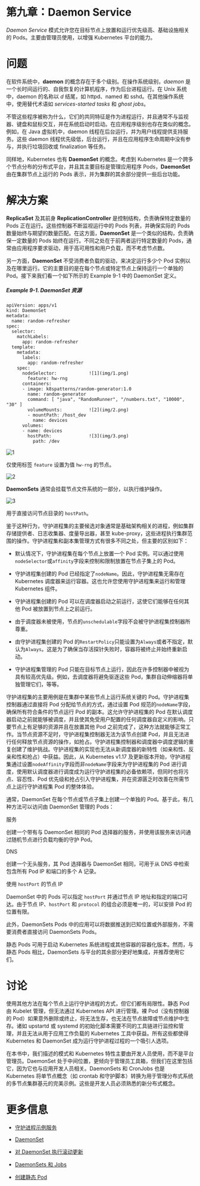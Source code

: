 # 第九章：**Daemon Service**

*Daemon Service* 模式允许您在目标节点上放置和运行优先级高、基础设施相关的 Pods。主要由管理员使用，以增强 Kubernetes 平台的能力。

# 问题

在软件系统中，**daemon** 的概念存在于多个级别。在操作系统级别，*daemon* 是一个长时间运行的、自我恢复的计算机程序，作为后台进程运行。在 Unix 系统中，daemon 的名称以 *d* 结尾，如 httpd、named 和 sshd。在其他操作系统中，使用替代术语如 *services-started tasks* 和 *ghost jobs*。

不管这些程序被称为什么，它们的共同特征是作为进程运行，并且通常不与监视器、键盘和鼠标交互，并在系统启动时启动。在应用程序级别也存在类似的概念。例如，在 Java 虚拟机中，daemon 线程在后台运行，并为用户线程提供支持服务。这些 daemon 线程优先级低，后台运行，并且在应用程序生命周期中没有参与，并执行垃圾回收或 finalization 等任务。

同样地，Kubernetes 也有 **DaemonSet** 的概念。考虑到 Kubernetes 是一个跨多个节点分布的分布式平台，并且其主要目标是管理应用程序 Pods，**DaemonSet** 由在集群节点上运行的 Pods 表示，并为集群的其余部分提供一些后台功能。

# 解决方案

**ReplicaSet** 及其前身 **ReplicationController** 是控制结构，负责确保特定数量的 Pods 正在运行。这些控制器不断监视运行中的 Pods 列表，并确保实际的 Pods 数量始终与期望的数量匹配。在这方面，**DaemonSet** 是一个类似的结构，负责确保一定数量的 Pods 始终在运行。不同之处在于前两者运行特定数量的 Pods，通常由应用程序要求驱动，用于高可用性和用户负载，而不考虑节点数。

另一方面，**DaemonSet** 不受消费者负载的驱动，来决定运行多少个 Pod 实例以及在哪里运行。它的主要目的是在每个节点或特定节点上保持运行一个单独的 Pod。接下来我们看一个如下所示的 Example 9-1 中的 DaemonSet 定义。

##### Example 9-1\. **DaemonSet** 资源

```
apiVersion: apps/v1
kind: DaemonSet
metadata:
  name: random-refresher
spec:
  selector:
    matchLabels:
      app: random-refresher
  template:
    metadata:
      labels:
        app: random-refresher
    spec:
      nodeSelector:            ![1](img/1.png)
        feature: hw-rng
      containers:
      - image: k8spatterns/random-generator:1.0
        name: random-generator
        command: [ "java", "RandomRunner", "/numbers.txt", "10000", "30" ]
        volumeMounts:          ![2](img/2.png)
        - mountPath: /host_dev
          name: devices
      volumes:
      - name: devices
        hostPath:              ![3](img/3.png)
          path: /dev
```

![1](img/#co_daemon_service_CO1-1)

仅使用标签 `feature` 设置为值 `hw-rng` 的节点。

![2](img/#co_daemon_service_CO1-2)

**DaemonSets** 通常会挂载节点文件系统的一部分，以执行维护操作。

![3](img/#co_daemon_service_CO1-3)

用于直接访问节点目录的 `hostPath`。

鉴于这种行为，守护进程集的主要候选对象通常是基础架构相关的进程，例如集群存储提供者、日志收集器、度量导出器，甚至 kube-proxy，这些进程执行集群范围的操作。守护进程集和副本集管理方式有很多不同之处，但主要的区别如下：

+   默认情况下，守护进程集在每个节点上放置一个 Pod 实例。可以通过使用`nodeSelector`或`affinity`字段来控制和限制放置在节点子集上的 Pod。

+   守护进程集创建的 Pod 已经指定了`nodeName`。因此，守护进程集无需存在 Kubernetes 调度器来运行容器。这也允许您使用守护进程集来运行和管理 Kubernetes 组件。

+   守护进程集创建的 Pod 可以在调度器启动之前运行，这使它们能够在任何其他 Pod 被放置到节点上之前运行。

+   由于调度器未被使用，节点的`unschedulable`字段不会被守护进程集控制器所尊重。

+   由守护进程集创建的 Pod 的`RestartPolicy`只能设置为`Always`或者不指定，默认为`Always`。这是为了确保当存活探针失败时，容器将被终止并始终重新启动。

+   守护进程集管理的 Pod 只能在目标节点上运行，因此在许多控制器中被视为具有较高优先级。例如，去调度器将避免驱逐这些 Pod，集群自动伸缩器将单独管理它们，等等。

守护进程集的主要用例是在集群中某些节点上运行系统关键的 Pod。守护进程集控制器通过直接将 Pod 分配给节点的方式，通过设置 Pod 规范的`nodeName`字段，确保所有符合条件的节点运行 Pod 的副本。这允许守护进程集的 Pod 在默认调度器启动之前就能够被调度，并且使其免受用户配置的任何调度器自定义的影响。只要节点上有足够的资源并且在放置其他 Pod 之前完成了，这种方法就能够正常工作。当节点资源不足时，守护进程集控制器无法为该节点创建 Pod，并且无法进行任何释放节点资源的操作，如抢占。守护进程集控制器和调度器中调度逻辑的重复创建了维护挑战。守护进程集的实现也无法从新调度器的新特性（如亲和性、反亲和性和抢占）中获益。因此，从 Kubernetes v1.17 及更新版本开始，守护进程集通过设置`nodeAffinity`字段而非`nodeName`字段来为守护进程集的 Pod 进行调度，使用默认调度器进行调度成为运行守护进程集的必备依赖项，但同时也将污点、容忍性、Pod 优先级和抢占引入守护进程集，并在资源匮乏时改善在所需节点上运行守护进程集 Pod 的整体体验。

通常，DaemonSet 在每个节点或节点子集上创建一个单独的 Pod。基于此，有几种方法可以访问由 DaemonSet 管理的 Pods：

服务

创建一个带有与 DaemonSet 相同的 Pod 选择器的服务，并使用该服务来访问通过随机节点进行负载均衡的守护 Pod。

DNS

创建一个无头服务，其 Pod 选择器与 DaemonSet 相同，可用于从 DNS 中检索包含所有 Pod IP 和端口的多个 A 记录。

使用 `hostPort` 的节点 IP

DaemonSet 中的 Pods 可以指定 `hostPort` 并通过节点 IP 地址和指定的端口可达。由于节点 IP、`hostPort` 和 `protocol` 的组合必须是唯一的，可以安排 Pod 的位置有限。

此外，DaemonSets Pods 中的应用可以将数据推送到已知位置或外部服务，不需要消费者直接访问 DaemonSets Pods。

静态 Pods 可用于启动 Kubernetes 系统进程或其他容器的容器化版本。然而，与静态 Pods 相比，DaemonSets 与平台的其余部分更好地集成，并推荐使用它们。

# 讨论

使用其他方法在每个节点上运行守护进程的方式，但它们都有局限性。静态 Pod 由 Kubelet 管理，但无法通过 Kubernetes API 进行管理。裸 Pod（没有控制器的 Pod）如果意外删除或终止，将无法生存，也无法在节点故障或节点维护中生存。诸如 upstartd 或 systemd 的初始化脚本需要不同的工具链进行监控和管理，并且无法从用于应用工作负载的 Kubernetes 工具中获益。所有这些都使得 Kubernetes 和 DaemonSet 成为运行守护进程过程的一个吸引人选项。

在本书中，我们描述的模式和 Kubernetes 特性主要由开发人员使用，而不是平台管理员。DaemonSet 处于中间位置，更倾向于管理员工具箱，但我们在这里包括它，因为它也与应用开发人员相关。DaemonSets 和 CronJobs 也是 Kubernetes 将单节点概念（如 crontab 和守护脚本）转换为用于管理分布式系统的多节点集群基元的完美示例。这些是开发人员必须熟悉的新分布式概念。

# 更多信息

+   [守护进程示例服务](https://oreil.ly/_YRZc)

+   [DaemonSet](https://oreil.ly/62c3q)

+   [对 DaemonSet 执行滚动更新](https://oreil.ly/nTSbi)

+   [DaemonSets 和 Jobs](https://oreil.ly/CnHin)

+   [创建静态 Pod](https://oreil.ly/yYHft)
